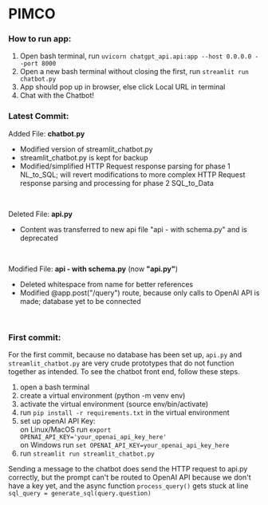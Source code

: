 # PIMCO

### How to run app:
1. Open bash terminal, run 
```uvicorn chatgpt_api.api:app --host 0.0.0.0 --port 8000```
2. Open a new bash terminal without closing the first, run 
```streamlit run chatbot.py```
3. App should pop up in browser, else click Local URL in terminal
4. Chat with the Chatbot!

### Latest Commit:
Added File: **chatbot.py**
- Modified version of streamlit_chatbot.py
- streamlit_chatbot.py is kept for backup
- Modified/simplified HTTP Request response parsing for phase 1 NL_to_SQL; will revert modifications to more complex HTTP Request response parsing and processing for phase 2 SQL_to_Data
<br>

Deleted File: **api.py**
- Content was transferred to new api file "api - with schema.py" and is deprecated
<br>

Modified File: **api - with schema.py** (now **"api.py"**)
- Deleted whitespace from name for better references 
- Modified @app.post("/query") route, because only calls to OpenAI API is made; database yet to be connected   
<br>

### First commit:
For the first commit, because no database has been set up, `api.py` and `streamlit_chatbot.py` are very crude prototypes that do not function together as intended. To see the chatbot front end, follow these steps.
1. open a bash terminal
2. create a virtual environment (python -m venv env)
3. activate the virtual environment (source env/bin/activate)
4. run `pip install -r requirements.txt` in the virtual environment
5. set up openAI API Key:  
    on Linux/MacOS run `export OPENAI_API_KEY='your_openai_api_key_here'`  
    on Windows run `set OPENAI_API_KEY=your_openai_api_key_here`  
6. run `streamlit run streamlit_chatbot.py`

Sending a message to the chatbot does send the HTTP request to api.py correctly, but the prompt can't be routed to OpenAI API because we don't have a key yet, and the async function `process_query()` gets stuck at line `sql_query = generate_sql(query.question)`


